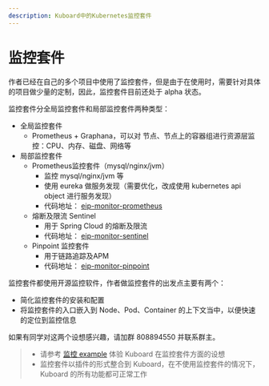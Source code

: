 ```yaml
---
description: Kuboard中的Kubernetes监控套件
---
```


# 监控套件 <Badge text="alpha" type="warn"/>

<AdSenseTitle/>

作者已经在自己的多个项目中使用了监控套件，但是由于在使用时，需要针对具体的项目做少量的定制，因此，监控套件目前还处于 alpha 状态。

监控套件分全局监控套件和局部监控套件两种类型：
* 全局监控套件
  * Prometheus + Graphana，可以对 节点、节点上的容器组进行资源层监控：CPU、内存、磁盘、网络等
* 局部监控套件
  * Prometheus监控套件（mysql/nginx/jvm）
    * 监控 mysql/nginx/jvm 等
    * 使用 eureka 做服务发现（需要优化，改成使用 kubernetes api object 进行服务发现）
    * 代码地址： [eip-monitor-prometheus](https://github.com/eip-work/eip-monitor-prometheus.git)
  * 熔断及限流 Sentinel
    * 用于 Spring Cloud 的熔断及限流
    * 代码地址： [eip-monitor-sentinel](https://github.com/eip-work/eip-monitor-sentinel.git)
  * Pinpoint 监控套件
    * 用于链路追踪及APM
    * 代码地址： [eip-monitor-pinpoint](https://github.com/eip-work/eip-monitor-pinpoint.git)

监控套件都使用开源监控软件，作者做监控套件的出发点主要有两个：
* 简化监控套件的安装和配置
* 将监控套件的入口嵌入到 Node、Pod、Container 的上下文当中，以便快速的定位到监控信息

如果有同学对这两个设想感兴趣，请加群 808894550 并联系群主。

> * 请参考 [监控 example](/guide/example/monitor.html) <Badge text="alpha" type="warn"/> 体验 Kuboard 在监控套件方面的设想
> * 监控套件以插件的形式整合到 Kuboard，在不使用监控套件的情况下，Kuboard 的所有功能都可正常工作
